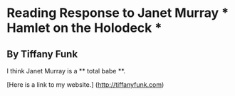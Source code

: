 # Reading Response to Janet Murray * Hamlet on the Holodeck *

## By Tiffany Funk

I think Janet Murray is a ** total babe **.

[Here is a link to my website.] (http://tiffanyfunk.com)
